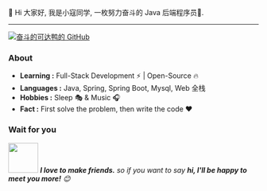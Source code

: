 
<!--
**boyxiangqing/boyxiangqing** is a ✨ _special_ ✨ repository because its `README.md` (this file) appears on your GitHub profile.

Here are some ideas to get you started:

- 🔭 I’m currently working on ...
- 🌱 I’m currently learning ...
- 👯 I’m looking to collaborate on ...
- 🤔 I’m looking for help with ...
- 💬 Ask me about ...
- 📫 How to reach me: ...
- 😄 Pronouns: ...
- ⚡ Fun fact: ...
-->

👋 Hi 大家好, 我是小寇同学, 一枚努力奋斗的 Java 后端程序员🚀. 


---------------------------------------------------------------------------------------------------------------------------------------------------------------------------------

[![奋斗的可达鸭的 GitHub](https://github-readme-stats.vercel.app/api?username=boyxiangqing&show_icons=true&title_color=fff&icon_color=79ff97&text_color=9f9f9f&bg_color=151515)](https://github.com/boyxiangqing)


### About

-  **Learning :** Full-Stack Development :zap: | Open-Source :fire:    
-  **Languages :** Java, Spring, Spring Boot, Mysql, Web 全栈
-  **Hobbies :** Sleep :performing_arts: & Music :headphones:
-  **Fact :** First solve the problem, then write the code :heart:


### Wait for you

<img src="https://media.giphy.com/media/LnQjpWaON8nhr21vNW/giphy.gif" width="60"> <em><b>I love to make friends.</b> so if you want to say <b>hi, I'll be happy to meet you more!</b> 😊</em>

